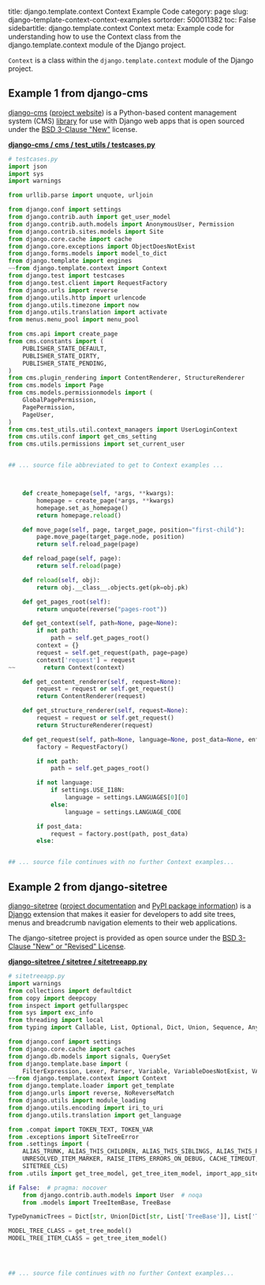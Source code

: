 title: django.template.context Context Example Code
category: page
slug: django-template-context-context-examples
sortorder: 500011382
toc: False
sidebartitle: django.template.context Context
meta: Example code for understanding how to use the Context class from the django.template.context module of the Django project.


`Context` is a class within the `django.template.context` module of the Django project.



## Example 1 from django-cms
[django-cms](https://github.com/divio/django-cms)
([project website](https://www.django-cms.org/en/)) is a Python-based
content management system (CMS) [library](https://pypi.org/project/django-cms/)
for use with Django web apps that is open sourced under the
[BSD 3-Clause "New"](https://github.com/divio/django-cms/blob/develop/LICENSE)
license.

[**django-cms / cms / test_utils / testcases.py**](https://github.com/divio/django-cms/blob/develop/cms/test_utils/testcases.py)

```python
# testcases.py
import json
import sys
import warnings

from urllib.parse import unquote, urljoin

from django.conf import settings
from django.contrib.auth import get_user_model
from django.contrib.auth.models import AnonymousUser, Permission
from django.contrib.sites.models import Site
from django.core.cache import cache
from django.core.exceptions import ObjectDoesNotExist
from django.forms.models import model_to_dict
from django.template import engines
~~from django.template.context import Context
from django.test import testcases
from django.test.client import RequestFactory
from django.urls import reverse
from django.utils.http import urlencode
from django.utils.timezone import now
from django.utils.translation import activate
from menus.menu_pool import menu_pool

from cms.api import create_page
from cms.constants import (
    PUBLISHER_STATE_DEFAULT,
    PUBLISHER_STATE_DIRTY,
    PUBLISHER_STATE_PENDING,
)
from cms.plugin_rendering import ContentRenderer, StructureRenderer
from cms.models import Page
from cms.models.permissionmodels import (
    GlobalPagePermission,
    PagePermission,
    PageUser,
)
from cms.test_utils.util.context_managers import UserLoginContext
from cms.utils.conf import get_cms_setting
from cms.utils.permissions import set_current_user


## ... source file abbreviated to get to Context examples ...



    def create_homepage(self, *args, **kwargs):
        homepage = create_page(*args, **kwargs)
        homepage.set_as_homepage()
        return homepage.reload()

    def move_page(self, page, target_page, position="first-child"):
        page.move_page(target_page.node, position)
        return self.reload_page(page)

    def reload_page(self, page):
        return self.reload(page)

    def reload(self, obj):
        return obj.__class__.objects.get(pk=obj.pk)

    def get_pages_root(self):
        return unquote(reverse("pages-root"))

    def get_context(self, path=None, page=None):
        if not path:
            path = self.get_pages_root()
        context = {}
        request = self.get_request(path, page=page)
        context['request'] = request
~~        return Context(context)

    def get_content_renderer(self, request=None):
        request = request or self.get_request()
        return ContentRenderer(request)

    def get_structure_renderer(self, request=None):
        request = request or self.get_request()
        return StructureRenderer(request)

    def get_request(self, path=None, language=None, post_data=None, enforce_csrf_checks=False, page=None, domain=None):
        factory = RequestFactory()

        if not path:
            path = self.get_pages_root()

        if not language:
            if settings.USE_I18N:
                language = settings.LANGUAGES[0][0]
            else:
                language = settings.LANGUAGE_CODE

        if post_data:
            request = factory.post(path, post_data)
        else:


## ... source file continues with no further Context examples...

```


## Example 2 from django-sitetree
[django-sitetree](https://github.com/idlesign/django-sitetree)
([project documentation](https://django-sitetree.readthedocs.io/en/latest/)
and
[PyPI package information](https://pypi.org/project/django-sitetree/))
is a [Django](/django.html) extension that makes it easier for
developers to add site trees, menus and breadcrumb navigation elements
to their web applications.

The django-sitetree project is provided as open source under the
[BSD 3-Clause "New" or "Revised" License](https://github.com/idlesign/django-sitetree/blob/master/LICENSE).

[**django-sitetree / sitetree / sitetreeapp.py**](https://github.com/idlesign/django-sitetree/blob/master/sitetree/./sitetreeapp.py)

```python
# sitetreeapp.py
import warnings
from collections import defaultdict
from copy import deepcopy
from inspect import getfullargspec
from sys import exc_info
from threading import local
from typing import Callable, List, Optional, Dict, Union, Sequence, Any, Tuple

from django.conf import settings
from django.core.cache import caches
from django.db.models import signals, QuerySet
from django.template.base import (
    FilterExpression, Lexer, Parser, Variable, VariableDoesNotExist, VARIABLE_TAG_START)
~~from django.template.context import Context
from django.template.loader import get_template
from django.urls import reverse, NoReverseMatch
from django.utils import module_loading
from django.utils.encoding import iri_to_uri
from django.utils.translation import get_language

from .compat import TOKEN_TEXT, TOKEN_VAR
from .exceptions import SiteTreeError
from .settings import (
    ALIAS_TRUNK, ALIAS_THIS_CHILDREN, ALIAS_THIS_SIBLINGS, ALIAS_THIS_PARENT_SIBLINGS, ALIAS_THIS_ANCESTOR_CHILDREN,
    UNRESOLVED_ITEM_MARKER, RAISE_ITEMS_ERRORS_ON_DEBUG, CACHE_TIMEOUT, CACHE_NAME, DYNAMIC_ONLY, ADMIN_APP_NAME,
    SITETREE_CLS)
from .utils import get_tree_model, get_tree_item_model, import_app_sitetree_module, generate_id_for

if False:  # pragma: nocover
    from django.contrib.auth.models import User  # noqa
    from .models import TreeItemBase, TreeBase

TypeDynamicTrees = Dict[str, Union[Dict[str, List['TreeBase']], List['TreeBase']]]

MODEL_TREE_CLASS = get_tree_model()
MODEL_TREE_ITEM_CLASS = get_tree_item_model()




## ... source file continues with no further Context examples...

```

